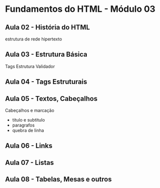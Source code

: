 # Fundamentos do HTML - Módulo 03

## Aula 02 - História do HTML

estrutura de rede
hipertexto

## Aula 03 - Estrutura Básica

Tags
Estrutura
Validador

## Aula 04 - Tags Estruturais

## Aula 05 - Textos, Cabeçalhos

Cabeçalhos e marcação

- titulo e subtitulo
- paragrafos
- quebra de linha

## Aula 06 - Links

## Aula 07 - Listas

## Aula 08 - Tabelas, Mesas e outros
